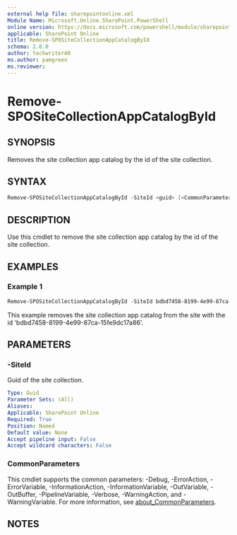 ```yaml
---
external help file: sharepointonline.xml
Module Name: Microsoft.Online.SharePoint.PowerShell
online version: https://docs.microsoft.com/powershell/module/sharepoint-online/remove-spositecollectionappcatalogbyid
applicable: SharePoint Online
title: Remove-SPOSiteCollectionAppCatalogById
schema: 2.0.0
author: techwriter40
ms.author: pamgreen
ms.reviewer:
---
```


# Remove-SPOSiteCollectionAppCatalogById

## SYNOPSIS

Removes the site collection app catalog by the id of the site collection.

## SYNTAX

```powershell
Remove-SPOSiteCollectionAppCatalogById -SiteId <guid> [<CommonParameters>]
```

## DESCRIPTION

Use this cmdlet to remove the site collection app catalog by the id of the site collection.

## EXAMPLES

### Example 1

```powershell
Remove-SPOSiteCollectionAppCatalogById -SiteId bdbd7458-8199-4e99-87ca-15fe9dc17a86
```

This example removes the site collection app catalog from the site with the id 'bdbd7458-8199-4e99-87ca-15fe9dc17a86'.

## PARAMETERS

### -SiteId

Guid of the site collection.

```yaml
Type: Guid
Parameter Sets: (All)
Aliases:
Applicable: SharePoint Online
Required: True
Position: Named
Default value: None
Accept pipeline input: False
Accept wildcard characters: False
```

### CommonParameters

This cmdlet supports the common parameters: -Debug, -ErrorAction, -ErrorVariable, -InformationAction, -InformationVariable, -OutVariable, -OutBuffer, -PipelineVariable, -Verbose, -WarningAction, and -WarningVariable. For more information, see [about_CommonParameters](https://go.microsoft.com/fwlink/p/?LinkID=113216).

## NOTES
